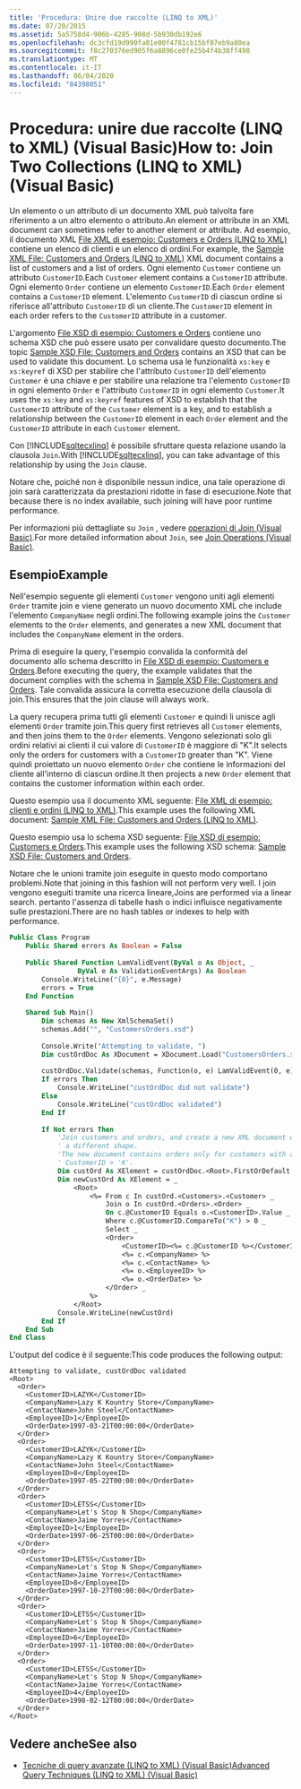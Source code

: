```yaml
---
title: 'Procedura: Unire due raccolte (LINQ to XML)'
ms.date: 07/20/2015
ms.assetid: 5a5758d4-906b-4285-908d-5b930db192e6
ms.openlocfilehash: dc3cfd19d990fa81e00f4781cb15bf07eb9a80ea
ms.sourcegitcommit: f8c270376ed905f6a8896ce0fe25b4f4b38ff498
ms.translationtype: MT
ms.contentlocale: it-IT
ms.lasthandoff: 06/04/2020
ms.locfileid: "84398051"
---
```

# <a name="how-to-join-two-collections-linq-to-xml-visual-basic"></a><span data-ttu-id="61728-102">Procedura: unire due raccolte (LINQ to XML) (Visual Basic)</span><span class="sxs-lookup"><span data-stu-id="61728-102">How to: Join Two Collections (LINQ to XML) (Visual Basic)</span></span>
<span data-ttu-id="61728-103">Un elemento o un attributo di un documento XML può talvolta fare riferimento a un altro elemento o attributo.</span><span class="sxs-lookup"><span data-stu-id="61728-103">An element or attribute in an XML document can sometimes refer to another element or attribute.</span></span> <span data-ttu-id="61728-104">Ad esempio, il documento XML [File XML di esempio: Customers e Orders (LINQ to XML)](sample-xml-file-customers-and-orders-linq-to-xml.md) contiene un elenco di clienti e un elenco di ordini.</span><span class="sxs-lookup"><span data-stu-id="61728-104">For example, the [Sample XML File: Customers and Orders (LINQ to XML)](sample-xml-file-customers-and-orders-linq-to-xml.md) XML document contains a list of customers and a list of orders.</span></span> <span data-ttu-id="61728-105">Ogni elemento `Customer` contiene un attributo `CustomerID`.</span><span class="sxs-lookup"><span data-stu-id="61728-105">Each `Customer` element contains a `CustomerID` attribute.</span></span> <span data-ttu-id="61728-106">Ogni elemento `Order` contiene un elemento `CustomerID`.</span><span class="sxs-lookup"><span data-stu-id="61728-106">Each `Order` element contains a `CustomerID` element.</span></span> <span data-ttu-id="61728-107">L'elemento `CustomerID` di ciascun ordine si riferisce all'attributo `CustomerID` di un cliente.</span><span class="sxs-lookup"><span data-stu-id="61728-107">The `CustomerID` element in each order refers to the `CustomerID` attribute in a customer.</span></span>  
  
 <span data-ttu-id="61728-108">L'argomento [File XSD di esempio: Customers e Orders](sample-xsd-file-customers-and-orders.md) contiene uno schema XSD che può essere usato per convalidare questo documento.</span><span class="sxs-lookup"><span data-stu-id="61728-108">The topic [Sample XSD File: Customers and Orders](sample-xsd-file-customers-and-orders.md) contains an XSD that can be used to validate this document.</span></span> <span data-ttu-id="61728-109">Lo schema usa le funzionalità `xs:key` e `xs:keyref` di XSD per stabilire che l'attributo `CustomerID` dell'elemento `Customer` è una chiave e per stabilire una relazione tra l'elemento `CustomerID` in ogni elemento `Order` e l'attributo `CustomerID` in ogni elemento `Customer`.</span><span class="sxs-lookup"><span data-stu-id="61728-109">It uses the `xs:key` and `xs:keyref` features of XSD to establish that the `CustomerID` attribute of the `Customer` element is a key, and to establish a relationship between the `CustomerID` element in each `Order` element and the `CustomerID` attribute in each `Customer` element.</span></span>  
  
 <span data-ttu-id="61728-110">Con [!INCLUDE[sqltecxlinq](~/includes/sqltecxlinq-md.md)] è possibile sfruttare questa relazione usando la clausola `Join`.</span><span class="sxs-lookup"><span data-stu-id="61728-110">With [!INCLUDE[sqltecxlinq](~/includes/sqltecxlinq-md.md)], you can take advantage of this relationship by using the `Join` clause.</span></span>  
  
 <span data-ttu-id="61728-111">Notare che, poiché non è disponibile nessun indice, una tale operazione di join sarà caratterizzata da prestazioni ridotte in fase di esecuzione.</span><span class="sxs-lookup"><span data-stu-id="61728-111">Note that because there is no index available, such joining will have poor runtime performance.</span></span>  
  
 <span data-ttu-id="61728-112">Per informazioni più dettagliate su `Join` , vedere [operazioni di Join (Visual Basic)](join-operations.md).</span><span class="sxs-lookup"><span data-stu-id="61728-112">For more detailed information about `Join`, see [Join Operations (Visual Basic)](join-operations.md).</span></span>  
  
## <a name="example"></a><span data-ttu-id="61728-113">Esempio</span><span class="sxs-lookup"><span data-stu-id="61728-113">Example</span></span>  
 <span data-ttu-id="61728-114">Nell'esempio seguente gli elementi `Customer` vengono uniti agli elementi `Order` tramite join e viene generato un nuovo documento XML che include l'elemento `CompanyName` negli ordini.</span><span class="sxs-lookup"><span data-stu-id="61728-114">The following example joins the `Customer` elements to the `Order` elements, and generates a new XML document that includes the `CompanyName` element in the orders.</span></span>  
  
 <span data-ttu-id="61728-115">Prima di eseguire la query, l'esempio convalida la conformità del documento allo schema descritto in [File XSD di esempio: Customers e Orders](sample-xsd-file-customers-and-orders.md).</span><span class="sxs-lookup"><span data-stu-id="61728-115">Before executing the query, the example validates that the document complies with the schema in [Sample XSD File: Customers and Orders](sample-xsd-file-customers-and-orders.md).</span></span> <span data-ttu-id="61728-116">Tale convalida assicura la corretta esecuzione della clausola di join.</span><span class="sxs-lookup"><span data-stu-id="61728-116">This ensures that the join clause will always work.</span></span>  
  
 <span data-ttu-id="61728-117">La query recupera prima tutti gli elementi `Customer` e quindi li unisce agli elementi `Order` tramite join.</span><span class="sxs-lookup"><span data-stu-id="61728-117">This query first retrieves all `Customer` elements, and then joins them to the `Order` elements.</span></span> <span data-ttu-id="61728-118">Vengono selezionati solo gli ordini relativi ai clienti il cui valore di `CustomerID` è maggiore di "K".</span><span class="sxs-lookup"><span data-stu-id="61728-118">It selects only the orders for customers with a `CustomerID` greater than "K".</span></span> <span data-ttu-id="61728-119">Viene quindi proiettato un nuovo elemento `Order` che contiene le informazioni del cliente all'interno di ciascun ordine.</span><span class="sxs-lookup"><span data-stu-id="61728-119">It then projects a new `Order` element that contains the customer information within each order.</span></span>  
  
 <span data-ttu-id="61728-120">Questo esempio usa il documento XML seguente: [File XML di esempio: clienti e ordini (LINQ to XML)](sample-xml-file-customers-and-orders-linq-to-xml.md).</span><span class="sxs-lookup"><span data-stu-id="61728-120">This example uses the following XML document: [Sample XML File: Customers and Orders (LINQ to XML)](sample-xml-file-customers-and-orders-linq-to-xml.md).</span></span>  
  
 <span data-ttu-id="61728-121">Questo esempio usa lo schema XSD seguente: [File XSD di esempio: Customers e Orders](sample-xsd-file-customers-and-orders.md).</span><span class="sxs-lookup"><span data-stu-id="61728-121">This example uses the following XSD schema: [Sample XSD File: Customers and Orders](sample-xsd-file-customers-and-orders.md).</span></span>  
  
 <span data-ttu-id="61728-122">Notare che le unioni tramite join eseguite in questo modo comportano problemi.</span><span class="sxs-lookup"><span data-stu-id="61728-122">Note that joining in this fashion will not perform very well.</span></span> <span data-ttu-id="61728-123">I join vengono eseguiti tramite una ricerca lineare,</span><span class="sxs-lookup"><span data-stu-id="61728-123">Joins are performed via a linear search.</span></span> <span data-ttu-id="61728-124">pertanto l'assenza di tabelle hash o indici influisce negativamente sulle prestazioni.</span><span class="sxs-lookup"><span data-stu-id="61728-124">There are no hash tables or indexes to help with performance.</span></span>  
  
```vb  
Public Class Program  
    Public Shared errors As Boolean = False  
  
    Public Shared Function LamValidEvent(ByVal o As Object, _  
                 ByVal e As ValidationEventArgs) As Boolean  
        Console.WriteLine("{0}", e.Message)  
        errors = True  
    End Function  
  
    Shared Sub Main()  
        Dim schemas As New XmlSchemaSet()  
        schemas.Add("", "CustomersOrders.xsd")  
  
        Console.Write("Attempting to validate, ")  
        Dim custOrdDoc As XDocument = XDocument.Load("CustomersOrders.xml")  
  
        custOrdDoc.Validate(schemas, Function(o, e) LamValidEvent(0, e))  
        If errors Then  
            Console.WriteLine("custOrdDoc did not validate")  
        Else  
            Console.WriteLine("custOrdDoc validated")  
        End If  
  
        If Not errors Then  
            'Join customers and orders, and create a new XML document with  
            ' a different shape.  
            'The new document contains orders only for customers with a  
            ' CustomerID > 'K'.  
            Dim custOrd As XElement = custOrdDoc.<Root>.FirstOrDefault  
            Dim newCustOrd As XElement = _  
                <Root>  
                    <%= From c In custOrd.<Customers>.<Customer> _  
                        Join o In custOrd.<Orders>.<Order> _  
                        On c.@CustomerID Equals o.<CustomerID>.Value _  
                        Where c.@CustomerID.CompareTo("K") > 0 _  
                        Select _  
                        <Order>  
                            <CustomerID><%= c.@CustomerID %></CustomerID>  
                            <%= c.<CompanyName> %>  
                            <%= c.<ContactName> %>  
                            <%= o.<EmployeeID> %>  
                            <%= o.<OrderDate> %>  
                        </Order> _  
                    %>  
                </Root>  
            Console.WriteLine(newCustOrd)  
        End If  
    End Sub  
End Class  
```  
  
 <span data-ttu-id="61728-125">L'output del codice è il seguente:</span><span class="sxs-lookup"><span data-stu-id="61728-125">This code produces the following output:</span></span>  
  
```console
Attempting to validate, custOrdDoc validated  
<Root>  
  <Order>  
    <CustomerID>LAZYK</CustomerID>  
    <CompanyName>Lazy K Kountry Store</CompanyName>  
    <ContactName>John Steel</ContactName>  
    <EmployeeID>1</EmployeeID>  
    <OrderDate>1997-03-21T00:00:00</OrderDate>  
  </Order>  
  <Order>  
    <CustomerID>LAZYK</CustomerID>  
    <CompanyName>Lazy K Kountry Store</CompanyName>  
    <ContactName>John Steel</ContactName>  
    <EmployeeID>8</EmployeeID>  
    <OrderDate>1997-05-22T00:00:00</OrderDate>  
  </Order>  
  <Order>  
    <CustomerID>LETSS</CustomerID>  
    <CompanyName>Let's Stop N Shop</CompanyName>  
    <ContactName>Jaime Yorres</ContactName>  
    <EmployeeID>1</EmployeeID>  
    <OrderDate>1997-06-25T00:00:00</OrderDate>  
  </Order>  
  <Order>  
    <CustomerID>LETSS</CustomerID>  
    <CompanyName>Let's Stop N Shop</CompanyName>  
    <ContactName>Jaime Yorres</ContactName>  
    <EmployeeID>8</EmployeeID>  
    <OrderDate>1997-10-27T00:00:00</OrderDate>  
  </Order>  
  <Order>  
    <CustomerID>LETSS</CustomerID>  
    <CompanyName>Let's Stop N Shop</CompanyName>  
    <ContactName>Jaime Yorres</ContactName>  
    <EmployeeID>6</EmployeeID>  
    <OrderDate>1997-11-10T00:00:00</OrderDate>  
  </Order>  
  <Order>  
    <CustomerID>LETSS</CustomerID>  
    <CompanyName>Let's Stop N Shop</CompanyName>  
    <ContactName>Jaime Yorres</ContactName>  
    <EmployeeID>4</EmployeeID>  
    <OrderDate>1998-02-12T00:00:00</OrderDate>  
  </Order>  
</Root>  
```  
  
## <a name="see-also"></a><span data-ttu-id="61728-126">Vedere anche</span><span class="sxs-lookup"><span data-stu-id="61728-126">See also</span></span>

- [<span data-ttu-id="61728-127">Tecniche di query avanzate (LINQ to XML) (Visual Basic)</span><span class="sxs-lookup"><span data-stu-id="61728-127">Advanced Query Techniques (LINQ to XML) (Visual Basic)</span></span>](advanced-query-techniques-linq-to-xml.md)
